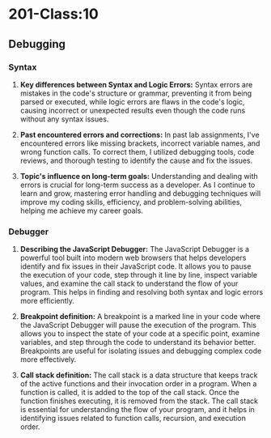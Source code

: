 # 201-Class:10

## Debugging

### Syntax

1. **Key differences between Syntax and Logic Errors:**
Syntax errors are mistakes in the code's structure or grammar, preventing it from being parsed or executed, while logic errors are flaws in the code's logic, causing incorrect or unexpected results even though the code runs without any syntax issues.

2. **Past encountered errors and corrections:**
In past lab assignments, I've encountered errors like missing brackets, incorrect variable names, and wrong function calls. To correct them, I utilized debugging tools, code reviews, and thorough testing to identify the cause and fix the issues.

3. **Topic's influence on long-term goals:**
Understanding and dealing with errors is crucial for long-term success as a developer. As I continue to learn and grow, mastering error handling and debugging techniques will improve my coding skills, efficiency, and problem-solving abilities, helping me achieve my career goals.

### Debugger

1. **Describing the JavaScript Debugger:**
The JavaScript Debugger is a powerful tool built into modern web browsers that helps developers identify and fix issues in their JavaScript code. It allows you to pause the execution of your code, step through it line by line, inspect variable values, and examine the call stack to understand the flow of your program. This helps in finding and resolving both syntax and logic errors more efficiently.

2. **Breakpoint definition:**
A breakpoint is a marked line in your code where the JavaScript Debugger will pause the execution of the program. This allows you to inspect the state of your code at a specific point, examine variables, and step through the code to understand its behavior better. Breakpoints are useful for isolating issues and debugging complex code more effectively.

3. **Call stack definition:**
The call stack is a data structure that keeps track of the active functions and their invocation order in a program. When a function is called, it is added to the top of the call stack. Once the function finishes executing, it is removed from the stack. The call stack is essential for understanding the flow of your program, and it helps in identifying issues related to function calls, recursion, and execution order.
